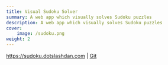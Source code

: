 ```yaml
---
title: Visual Sudoku Solver
summary: A web app which visually solves Sudoku puzzles
description: A web app which visually solves Sudoku puzzles
cover:
    image: /sudoku.png
weight: 2
---
```

https://sudoku.dotslashdan.com | [Git](https://github.com/Taiters/sudoku-solver)